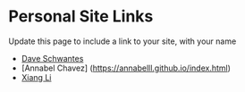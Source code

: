 # Personal Site Links

Update this page to include a link to your site, with your name

- [Dave Schwantes](http://dinosaurseateverybody.com/)
- [Annabel Chavez] (https://annabelll.github.io/index.html)
- [Xiang Li](https://lia7lx.github.io/)
